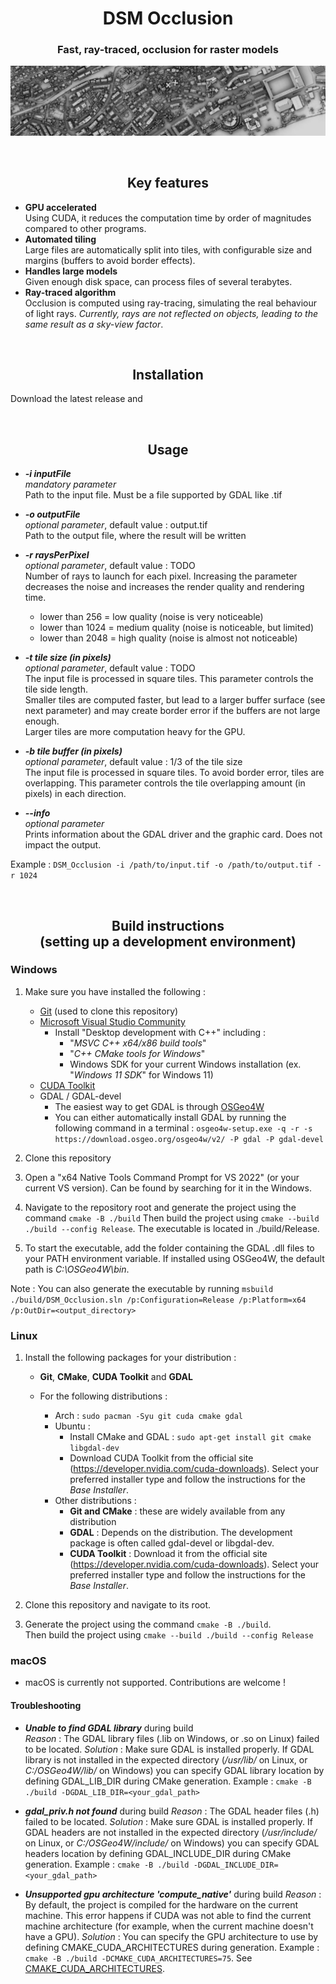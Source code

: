 <h1 align="center">DSM Occlusion</h1>
<h3 align="center">Fast, ray-traced, occlusion for raster models</h3>

![DSM Occlusion example](/assets/neuchatel_banner.jpg)

<br>
<h2 align="center">Key features</h2>

 - **GPU accelerated**  
   Using CUDA, it reduces the computation time by order of magnitudes compared to other programs.
 - **Automated tiling**  
   Large files are automatically split into tiles, with configurable size and margins (buffers to avoid border effects).
 - **Handles large models**  
   Given enough disk space, can process files of several terabytes.
 - **Ray-traced algorithm**  
   Occlusion is computed using ray-tracing, simulating the real behaviour of light rays. *Currently, rays are not reflected on objects, leading to the same result as a sky-view factor*.

<br>
<h2 align="center">Installation</h2>

Download the latest release and 

<br>
<h2 align="center">Usage</h2>

- ***-i inputFile***  
*mandatory parameter*  
Path to the input file. Must be a file supported by GDAL like .tif

- ***-o outputFile***  
*optional parameter*, default value : output.tif  
Path to the output file, where the result will be written

- ***-r raysPerPixel***  
*optional parameter*, default value : TODO  
Number of rays to launch for each pixel. Increasing the parameter decreases the noise and increases the render quality and rendering time.  
  - lower than 256 = low quality (noise is very noticeable)
  - lower than 1024 = medium quality (noise is noticeable, but limited)
  - lower than 2048 = high quality (noise is almost not noticeable)


- ***-t tile size (in pixels)***   
*optional parameter*, default value : TODO  
The input file is processed in square tiles. This parameter controls the tile side length.  
Smaller tiles are computed faster, but lead to a larger buffer surface (see next parameter) and may create border error if the buffers are not large enough.  
Larger tiles are more computation heavy for the GPU.

- ***-b tile buffer (in pixels)***   
*optional parameter*, default value : 1/3 of the tile size  
The input file is processed in square tiles. To avoid border error, tiles are overlapping. This parameter controls the tile overlapping amount (in pixels) in each direction. 

- ***--info***  
*optional parameter*  
Prints information about the GDAL driver and the graphic card. Does not impact the output. 

Example : `DSM_Occlusion -i /path/to/input.tif -o /path/to/output.tif -r 1024`

<br>
<h2 align="center">Build instructions<br>(setting up a development environment)</h2>

### Windows

1. Make sure you have installed the following :
    - [Git](https://git-scm.com/downloads) (used to clone this repository)
    - [Microsoft Visual Studio Community](https://visualstudio.microsoft.com/fr/free-developer-offers/) 
      - Install "Desktop development with C++" including :
          - "*MSVC C++ x64/x86 build tools*"
          - "*C++ CMake tools for Windows*"
          - Windows SDK for your current Windows installation (ex. "*Windows 11 SDK*" for Windows 11)
    - [CUDA Toolkit](https://developer.nvidia.com/cuda-toolkit)
    - GDAL / GDAL-devel
      - The easiest way to get GDAL is through [OSGeo4W](https://trac.osgeo.org/osgeo4w)
      - You can either automatically install GDAL by running the following command in a terminal :
      `osgeo4w-setup.exe -q -r -s https://download.osgeo.org/osgeo4w/v2/ -P gdal -P gdal-devel`

2. Clone this repository

3. Open a "x64 Native Tools Command Prompt for VS 2022" (or your current VS version). Can be found by searching for it in the Windows.

4. Navigate to the repository root and generate the project using the command `cmake -B ./build`
   Then build the project using `cmake --build ./build --config Release`. The executable is located in ./build/Release.

5. To start the executable, add the folder containing the GDAL .dll files to your PATH environment variable. If installed using OSGeo4W, the default path is *C:\OSGeo4W\bin*.

Note : You can also generate the executable by running `msbuild ./build/DSM_Occlusion.sln /p:Configuration=Release /p:Platform=x64 /p:OutDir=<output_directory>`

### Linux

1. Install the following packages for your distribution :
    - **Git**, **CMake**, **CUDA Toolkit** and **GDAL**

    - For the following distributions :
      - Arch : `sudo pacman -Syu git cuda cmake gdal`
      - Ubuntu : 
        - Install CMake and GDAL : `sudo apt-get install git cmake libgdal-dev`
        - Download CUDA Toolkit from the official site (https://developer.nvidia.com/cuda-downloads). Select your preferred installer type and follow the instructions for the *Base Installer*.
      - Other distributions :
        - **Git and CMake** : these are widely available from any distribution
        - **GDAL** : Depends on the distribution. The development package is often called gdal-devel or libgdal-dev. 
        - **CUDA Toolkit** : Download it from the official site (https://developer.nvidia.com/cuda-downloads). Select your preferred installer type and follow the instructions for the *Base Installer*.

2. Clone this repository and navigate to its root.

3. Generate the project using the command `cmake -B ./build`.  
  Then build the project using `cmake --build ./build --config Release`

### macOS

- macOS is currently not supported. Contributions are welcome !

#### Troubleshooting

- ***Unable to find GDAL library*** during build  
*Reason* : The GDAL library files (.lib on Windows, or .so on Linux) failed to be located. 
*Solution* : Make sure GDAL is installed properly. If GDAL library is not installed in the expected directory (*/usr/lib/* on Linux, or *C:/OSGeo4W/lib/* on Windows) you can specify GDAL library location by defining GDAL_LIB_DIR during CMake generation. Example : `cmake -B ./build -DGDAL_LIB_DIR=<your_gdal_path>`

- ***gdal_priv.h not found*** during build
*Reason* : The GDAL header files (.h) failed to be located.
*Solution* : Make sure GDAL is installed properly. If GDAL headers are not installed in the expected directory (*/usr/include/* on Linux, or *C:/OSGeo4W/include/* on Windows) you can specify GDAL headers location by defining GDAL_INCLUDE_DIR during CMake generation. Example : `cmake -B ./build -DGDAL_INCLUDE_DIR=<your_gdal_path>`

- ***Unsupported gpu architecture 'compute_native'*** during build
*Reason* : By default, the project is compiled for the hardware on the current machine. This error happens if CUDA was not able to find the current machine architecture (for example, when the current machine doesn't have a GPU).
*Solution* : You can specify the GPU architecture to use by defining CMAKE_CUDA_ARCHITECTURES during generation. Example : `cmake -B ./build -DCMAKE_CUDA_ARCHITECTURES=75`. See [CMAKE_CUDA_ARCHITECTURES](https://cmake.org/cmake/help/latest/variable/CMAKE_CUDA_ARCHITECTURES.html).
